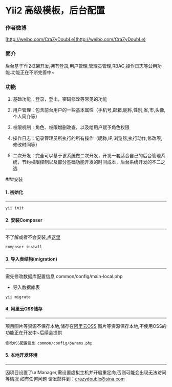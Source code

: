 Yii2 高级模板，后台配置
===============================

### 作者微博

[http://weibo.com/CraZyDoubLe](http://weibo.com/CraZyDoubLe)

### 简介
后台基于Yii2框架开发,拥有登录,用户管理,管理员管理,RBAC,操作日志等公用功能.功能正在不断完善中~

### 功能

1. 基础功能：登录，登出，密码修改等常见的功能

2. 用户管理：包含前台用户的一些基本属性（手机号,邮箱,昵称,性别,省,市,头像,个人简介等）

3. 权限机制：角色、权限增删改查，以及给用户赋予角色权限

4. 操作日志：记录管理员所执行的所有操作（昵称,IP,浏览器,执行动作,修改项,修改时间等）

5. 二次开发：完全可以基于该系统做二次开发，开发一套适合自己的后台管理系统，节约权限控制以及部分基础功能开发的时间成本，后台系统开发的不二之选

###安装


#### 1. 初始化
---

```
yii init
```

#### 2. 安装Composer 
---
不了解或者不会安装,点[这里](http://docs.phpcomposer.com/)
```
composer install
```

#### 3. 导入表结构(migration)
---

需先修改数据库配置信息 common/config/main-local.php

- 导入数据库表

```
yii migrate 
```

#### 4. 阿里云OSS储存
---
项目图片等资源不保存本地,储存在[阿里云OSS](https://www.aliyun.com/product/oss/)
图片等资源保存本地,不使用OSS的功能正在开发中~后续会提供
```
修改OSS配置信息 common/config/params.php
```

#### 5. 本地开发环境
---
因项目设置了urlManager,需设置虚拟主机并开启重定向,否则可能会出现无法访问等情况
如有任何问题 请发邮件到：crazydouble@sina.com
